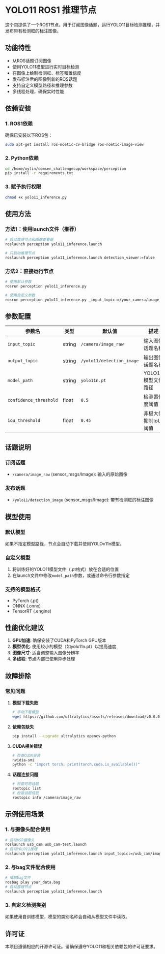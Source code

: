 # YOLO11 ROS1 推理节点

这个包提供了一个ROS1节点，用于订阅图像话题，运行YOLO11目标检测推理，并发布带有检测框的标注图像。

## 功能特性

- 从ROS话题订阅图像
- 使用YOLO11模型进行实时目标检测
- 在图像上绘制检测框、标签和置信度
- 发布标注后的图像到新的ROS话题
- 支持自定义模型路径和推理参数
- 多线程处理，确保实时性能

## 依赖安装

### 1. ROS1依赖
确保已安装以下ROS包：
```bash
sudo apt-get install ros-noetic-cv-bridge ros-noetic-image-view
```

### 2. Python依赖
```bash
cd /home/xylin/comsen_challengecup/workspace/perception
pip install -r requirements.txt
```

### 3. 赋予执行权限
```bash
chmod +x yolo11_inference.py
```

## 使用方法

### 方法1：使用launch文件（推荐）
```bash
# 启动推理节点和图像查看器
roslaunch perception yolo11_inference.launch

# 只启动推理节点
roslaunch perception yolo11_inference.launch detection_viewer:=false
```

### 方法2：直接运行节点
```bash
# 使用默认参数
rosrun perception yolo11_inference.py

# 使用自定义参数
rosrun perception yolo11_inference.py _input_topic:=/your_camera/image_raw _model_path:=/path/to/your/model.pt
```

## 参数配置

| 参数名 | 类型 | 默认值 | 描述 |
|--------|------|--------|------|
| `input_topic` | string | `/camera/image_raw` | 输入图像话题名称 |
| `output_topic` | string | `/yolo11/detection_image` | 输出图像话题名称 |
| `model_path` | string | `yolo11n.pt` | YOLO11模型文件路径 |
| `confidence_threshold` | float | `0.5` | 检测置信度阈值 |
| `iou_threshold` | float | `0.45` | 非极大值抑制IoU阈值 |

## 话题说明

### 订阅话题
- `/camera/image_raw` (sensor_msgs/Image): 输入的原始图像

### 发布话题
- `/yolo11/detection_image` (sensor_msgs/Image): 带有检测框的标注图像

## 模型使用

### 默认模型
如果不指定模型路径，节点会自动下载并使用YOLOv11n模型。

### 自定义模型
1. 将训练好的YOLO11模型文件（.pt格式）放在合适的位置
2. 在launch文件中修改`model_path`参数，或通过命令行参数指定

### 支持的模型格式
- PyTorch (.pt)
- ONNX (.onnx)
- TensorRT (.engine)

## 性能优化建议

1. **GPU加速**: 确保安装了CUDA和PyTorch GPU版本
2. **模型优化**: 使用较小的模型（如yolo11n.pt）以提高速度
3. **图像尺寸**: 适当调整输入图像分辨率
4. **多线程**: 节点内部已使用异步处理

## 故障排除

### 常见问题

1. **模型下载失败**
   ```bash
   # 手动下载模型
   wget https://github.com/ultralytics/assets/releases/download/v0.0.0/yolo11n.pt
   ```

2. **依赖包缺失**
   ```bash
   pip install --upgrade ultralytics opencv-python
   ```

3. **CUDA相关错误**
   ```bash
   # 检查CUDA安装
   nvidia-smi
   python -c "import torch; print(torch.cuda.is_available())"
   ```

4. **话题连接问题**
   ```bash
   # 检查可用话题
   rostopic list
   # 检查话题信息
   rostopic info /camera/image_raw
   ```

## 示例使用场景

### 1. 与摄像头配合使用
```bash
# 启动USB摄像头
roslaunch usb_cam usb_cam-test.launch
# 启动YOLO11推理
roslaunch perception yolo11_inference.launch input_topic:=/usb_cam/image_raw
```

### 2. 与bag文件配合使用
```bash
# 播放bag文件
rosbag play your_data.bag
# 启动推理节点
roslaunch perception yolo11_inference.launch
```

### 3. 自定义检测类别
如果使用自训练模型，模型的类别名称会自动从模型文件中读取。

## 许可证

本项目遵循相应的开源许可证。请确保遵守YOLO11和相关依赖包的许可证要求。
